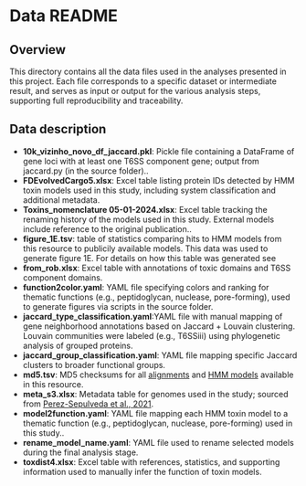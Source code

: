 # Data README

## Overview

This directory contains all the data files used in the analyses presented in this project.
Each file corresponds to a specific dataset or intermediate result, and serves as input or output for the various analysis steps, supporting full reproducibility and traceability.

## Data description


- **10k_vizinho_novo_df_jaccard.pkl**:  Pickle file containing a DataFrame of gene loci with at least one T6SS component gene; output from jaccard.py (in the source folder)..
- **FDEvolvedCargo5.xlsx**: Excel table listing protein IDs detected by HMM toxin models used in this study, including system classification and additional metadata.
- **Toxins_nomenclature 05-01-2024.xlsx**: Excel table tracking the renaming history of the models used in this study. External models include reference to the original publication..
- **figure_1E.tsv**: table of statistics comparing hits to HMM models from this resource to publicily available models. This data was used to generate figure 1E. For details on how this table was generated see 
- **from_rob.xlsx**: Excel table with annotations of toxic domains and T6SS component domains.
- **function2color.yaml**: YAML file specifying colors and ranking for thematic functions (e.g., peptidoglycan, nuclease, pore-forming), used to generate figures via scripts in the source folder.
- **jaccard_type_classification.yaml**:YAML file with manual mapping of gene neighborhood annotations based on Jaccard + Louvain clustering. Louvain communities were labeled (e.g., T6SSiii) using phylogenetic analysis of grouped proteins.
- **jaccard_group_classification.yaml**: YAML file mapping specific Jaccard clusters to broader functional groups.
- **md5.tsv**: MD5 checksums for all [alignments](../alns) and [HMM models](../hmm) available in this resource.
- **meta_s3.xlsx**: Metadata table for genomes used in the study; sourced from [Perez-Sepulveda et al., 2021](https://doi.org/10.1186/s13059-021-02536-3).
- **model2function.yaml**: YAML file mapping each HMM toxin model to a thematic function (e.g., peptidoglycan, nuclease, pore-forming) used in this study..
- **rename_model_name.yaml**:  YAML file used to rename selected models during the final analysis stage.
- **toxdist4.xlsx**: Excel table with references, statistics, and supporting information used to manually infer the function of toxin models.

